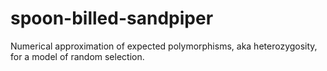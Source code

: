 # spoon-billed-sandpiper
Numerical approximation of expected polymorphisms, aka heterozygosity, for a model of random selection.
